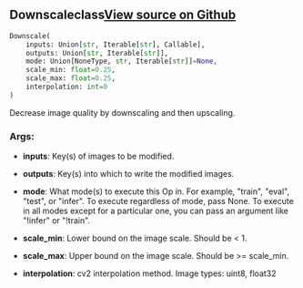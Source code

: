 ## Downscale<span class="tag">class</span><a class="sourcelink" href=https://github.com/fastestimator/fastestimator/blob/r1.0/fastestimator/op/numpyop/univariate/downscale.py/#L23-L50>View source on Github</a>
```python
Downscale(
	inputs: Union[str, Iterable[str], Callable],
	outputs: Union[str, Iterable[str]],
	mode: Union[NoneType, str, Iterable[str]]=None,
	scale_min: float=0.25,
	scale_max: float=0.25,
	interpolation: int=0
)
```
Decrease image quality by downscaling and then upscaling.


<h3>Args:</h3>


* **inputs**: Key(s) of images to be modified.

* **outputs**: Key(s) into which to write the modified images.

* **mode**: What mode(s) to execute this Op in. For example, "train", "eval", "test", or "infer". To execute regardless of mode, pass None. To execute in all modes except for a particular one, you can pass an argument like "!infer" or "!train".

* **scale_min**: Lower bound on the image scale. Should be < 1.

* **scale_max**: Upper bound on the image scale. Should be >= scale_min.

* **interpolation**: cv2 interpolation method. Image types: uint8, float32

